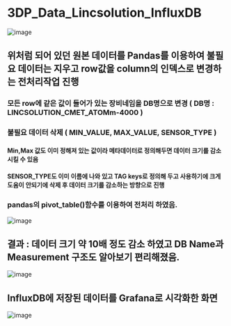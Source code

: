 # 3DP_Data_Lincsolution_InfluxDB

![image](https://user-images.githubusercontent.com/87262811/214532433-106480a1-bb87-43b2-bfa9-78f08b46cf20.png)

## 위처럼 되어 있던 원본 데이터를 Pandas를 이용하여 불필요 데이터는 지우고 row값을 column의 인덱스로 변경하는 전처리작업 진행

### 모든 row에 같은 값이 들어가 있는 장비네임을 DB명으로 변경 ( DB명 : LINCSOLUTION_CMET_ATOMm-4000 )
### 불필요 데이터 삭제 ( MIN_VALUE, MAX_VALUE, SENSOR_TYPE )
#### Min,Max 값도 이미 정해져 있는 값이라 메타데이터로 정의해두면 데이터 크기를 감소시킬 수 있음
#### SENSOR_TYPE도 이미 이름에 나와 있고 TAG keys로 정의해 두고 사용하기에 크게 도움이 안되기에 삭제 후 데이터 크기를 감소하는 방향으로 진행

### pandas의 pivot_table()함수를 이용하여 전처리 하였음.

![image](https://user-images.githubusercontent.com/87262811/214532490-036b61c6-36fe-484e-b909-0360130870f9.png)


## 결과 : 데이터 크기 약 10배 정도 감소 하였고 DB Name과 Measurement 구조도 알아보기 편리해졌음.
![image](https://user-images.githubusercontent.com/87262811/214534024-28d1b91d-b26b-4240-8f20-10da5f9af43a.png)


## InfluxDB에 저장된 데이터를 Grafana로 시각화한 화면
![image](https://user-images.githubusercontent.com/87262811/214534321-95e3a29c-db3d-4001-a7e1-59cb0fa15b86.png)
